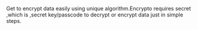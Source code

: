 
Get to encrypt data easily using unique algorithm.Encrypto requires secret ,which is ,secret key/passcode to decrypt or encrypt data just in simple steps.
